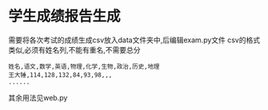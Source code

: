 # 学生成绩报告生成
需要将各次考试的成绩生成csv放入data文件夹中,后编辑exam.py文件
csv的格式类似,必须有姓名列,不能有重名,不需要总分
```csv
姓名,语文,数学,英语,物理,化学,生物,政治,历史,地理
王大锤,114,128,132,84,93,98,,,
......
```
其余用法见web.py
